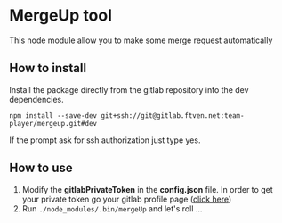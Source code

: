 MergeUp tool
=========
This node module allow you to make some merge request automatically

How to install
----------------------------------------
Install the package directly from the gitlab repository into the dev dependencies.
```
npm install --save-dev git+ssh://git@gitlab.ftven.net:team-player/mergeup.git#dev
```

If the prompt ask for ssh authorization just type yes.

How to use
----------------------------------------
1. Modify the **gitlabPrivateToken** in the **config.json** file.
In order to get your private token go your gitlab profile page (<a href="http://gitlab.ftven.net/profile/account" target="_blank">click here</a>)
2. Run ```./node_modules/.bin/mergeUp``` and let's roll ...